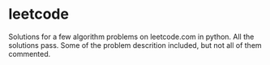# leetcode

Solutions for a few algorithm problems on leetcode.com in python. 
All the solutions pass. 
Some of the problem descrition included, but not all of them commented. 
